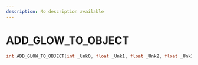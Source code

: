 ```yaml
---
description: No description available 
---
```


# ADD_GLOW_TO_OBJECT

```cpp
int ADD_GLOW_TO_OBJECT(int _Unk0, float _Unk1, float _Unk2, float _Unk3);
```